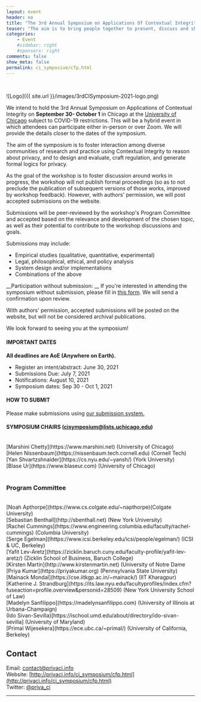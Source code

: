 ```yaml
---
layout: event
header: no
title: "The 3rd Annual Symposium on Applications Of Contextual Integrity"
teaser: "The aim is to bring people together to present, discuss and share ideas based on ongoing and completed projects drawing on CI as their underlying conception of privacy."
categories:
    - Event
    #sidebar: right
    #sponsors: right
comments: false
show_meta: false
permalink: ci_symposium/cfp.html
---
```

<br/>

![Logo]({{ site.url }}/images/3rdCISymposium-2021-logo.png)

 We intend to hold the 3rd Annual Symposium on Applications of Contextual
 Integrity on <b>September 30- October 1</b> in Chicago at the [University of
 Chicago](https://www.uchicago.edu) subject to COVID-19 restrictions. This will
 be a hybrid event in which attendees can participate either in-person or over
 Zoom. We will provide the details closer to the dates of the
 symposium.

The aim of the symposium is to foster interaction among diverse communities of research and practice using Contextual Integrity to reason about privacy, and to design and evaluate, craft regulation, and generate formal logics for privacy.

As the goal of the workshop is to foster discussion around works in progress, the workshop will not publish formal proceedings (so as to not preclude the publication of subsequent versions of those works, improved by workshop feedback). However, with authors' permission, we will post accepted submissions on the website.


Submissions will be peer-reviewed by the workshop's Program Committee and accepted based on the relevance and development of the chosen topic, as well as their potential to contribute to the workshop discussions and goals.

Submissions may include:

* Empirical studies (qualitative, quantitative, experimental)
* Legal, philosophical, ethical, and policy analysis
* System design and/or implementations
* Combinations of the above

__Participation without submission: __ If you're interested in attending the
symposium without submission, please fill in [this form](https://forms.gle/ZLDPZib3L71vt38ZA). We will send a confirmation upon review.

 With authors' permission, accepted submissions will be posted on the website, but will not be considered archival publications.

 We look forward to seeing you at the symposium!

#### IMPORTANT DATES

__All deadlines are AoE (Anywhere on Earth).__

* Register an intent/abstract: June 30, 2021
* Submissions Due: July 7, 2021
* Notifications: August 10, 2021
* Symposium dates: Sep 30 - Oct 1, 2021

#### HOW TO SUBMIT

Please make submissions using [our submission system.](https://cisymposium.cs.uchicago.edu)

#### SYMPOSIUM CHAIRS ([cisymposium@lists.uchicago.edu](mailto:cisymposium@lists.uchicago.edu"))
<br/>
[Marshini Chetty](https://www.marshini.net) (University of Chicago) <br/>
[Helen Nissenbaum](https://nissenbaum.tech.cornell.edu) (Cornell Tech) <br/>
[Yan Shvartzshnaider](https://cs.nyu.edu/~yansh/) (York University) <br/>
[Blase Ur](https://www.blaseur.com) (University of Chicago) <br/>
<br/>

### Program Committee

<br/>
[Noah Apthorpe](https://www.cs.colgate.edu/~napthorpe)(Colgate University)<br/>
[Sebastian Benthall](http://sbenthall.net) (New York University) <br/>
[Rachel Cummings](https://www.engineering.columbia.edu/faculty/rachel-cummings)
(Columbia University) <br/>
<!-- [Louise Barkhuus](http://www.barkhu.us) (The IT University of Copenhagen)<br/>
[Anupam Datta](https://csd.cs.cmu.edu/people/faculty/anupam-datta) (CMU)  <br/>
-->
[Serge Egelman](Ihttps://www.icsi.berkeley.edu/icsi/people/egelman/) (ICSI & UC, Berkeley)
<!--[Seda Guerses](https://www.tudelft.nl/en/tpm/about-the-faculty/departments/multi-actor-systems/people/associate-professors/dr-fs-seda-gurses/) (TU Delft)<br/>
[Jake
Goldenfein](https://docs.wixstatic.com/ugd/36ef64_ff5b5cf69c4c43baa3109590e9c23963.pdf)
(Cornell Tech)-->    <br />
[Yafit Lev-Aretz](https://zicklin.baruch.cuny.edu/faculty-profile/yafit-lev-aretz/) (Zicklin School of Business, Baruch College)<br/>
<!--[Darakhshan
Mir](https://www.bucknell.edu/academics/engineering-college-of/academic-departments/computer-science/faculty-and-staff/darakhshan-mir)
(Bucknell University)<br/> -->
[Kirsten Martin](http://www.kirstenmartin.net) (<nobr>University of Notre Dame</nobr><br />
[Priya Kumar](https://priyakumar.org) (Pennsylvania State University)<br />
[Mainack Mondal](https://cse.iitkgp.ac.in/~mainack/) (IIT Kharagpur)<br />
<!-- [Xinru Page](https://faculty.bentley.edu/details.asp?uname=xpage) (Bentley
University) <br/>-->
[Katherine J. Strandburg](https://its.law.nyu.edu/facultyprofiles/index.cfm?fuseaction=profile.overview&personid=28509) (New York University School of Law)<br/>
[Madelyn Sanfilippo](https://madelynsanfilippo.com) (University of Illinois at Urbana-Champaign)<br/>
(Ido Sivan-Sevilla)[https://ischool.umd.edu/about/directory/ido-sivan-sevilla]
(University of Maryland) <br/>
[Primal Wijesekera](https://ece.ubc.ca/~primal/) (University of California, Berkeley)<br/>
<!-- [Luke Stark](https://starkcontrast.co) (Microsoft Research)<br/>
[Andrew Selbst](http://andrewselbst.com) (Data & Society)<br/>
[Eran Toch](http://toch.tau.ac.il/) (Tel Aviv University)<br/>
[Pamela Wisniewski](http://www.pamspam.com) (University of Central
Florida)
<br/>  -->   

## Contact

Email: [contact@privaci.info](mailto:contact@privaci.info)
<br/>
Website: [http://privaci.info/ci_symposium/cfp.html](http://privaci.info/ci_symposium/cfp.html)<br/>
Twitter: [@priva_ci](https://twitter.com/priva_ci)





<hr/>
